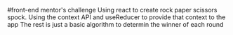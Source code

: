 #front-end mentor's challenge
Using react to create rock paper scissors spock.
Using the context API and useReducer to provide that context to the app
The rest is just a basic algorithm to determin the winner of each round
